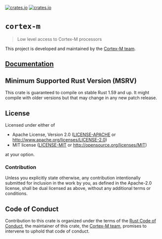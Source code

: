 [![crates.io](https://img.shields.io/crates/d/cortex-m.svg)](https://crates.io/crates/cortex-m)
[![crates.io](https://img.shields.io/crates/v/cortex-m.svg)](https://crates.io/crates/cortex-m)

# `cortex-m`

> Low level access to Cortex-M processors

This project is developed and maintained by the [Cortex-M team][team].

## [Documentation](https://docs.rs/crate/cortex-m)

## Minimum Supported Rust Version (MSRV)

This crate is guaranteed to compile on stable Rust 1.59 and up. It might compile with older versions but that may change in any new patch release.

## License

Licensed under either of

- Apache License, Version 2.0 ([LICENSE-APACHE](LICENSE-APACHE) or
  http://www.apache.org/licenses/LICENSE-2.0)
- MIT license ([LICENSE-MIT](LICENSE-MIT) or http://opensource.org/licenses/MIT)

at your option.

### Contribution

Unless you explicitly state otherwise, any contribution intentionally submitted for inclusion in the
work by you, as defined in the Apache-2.0 license, shall be dual licensed as above, without any
additional terms or conditions.

## Code of Conduct

Contribution to this crate is organized under the terms of the [Rust Code of
Conduct][CoC], the maintainer of this crate, the [Cortex-M team][team], promises
to intervene to uphold that code of conduct.

[CoC]: ../CODE_OF_CONDUCT.md
[team]: https://github.com/rust-embedded/wg#the-cortex-m-team
